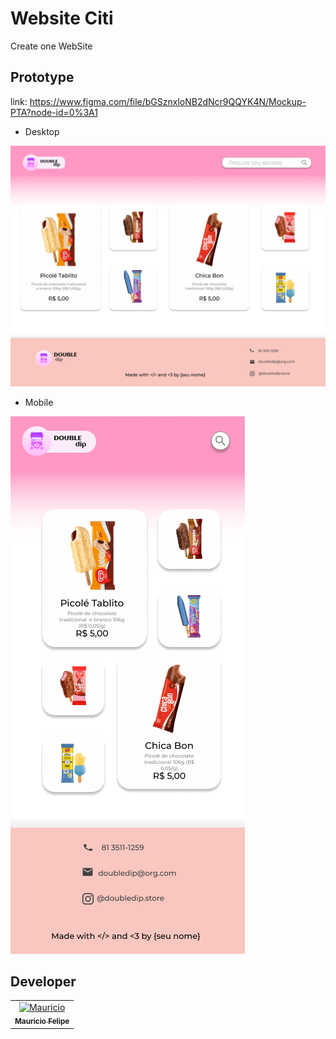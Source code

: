 # Website Citi
  Create one WebSite
  
## Prototype
  link: https://www.figma.com/file/bGSznxloNB2dNcr9QQYK4N/Mockup-PTA?node-id=0%3A1

  - Desktop
  <img src="img/Desktop - 2.png" alt="">

  - Mobile
  <img src="img/iPhone 8 - 1.png" alt="">




## Developer

<table>
  <tr>
     <td align="center"><a href="https://github.com/MauricioFGF"><img src="https://i.imgur.com/crcg9Sz.jpeg" width="100px;" alt="Mauricio"/><br /><sub><b>Mauricio Felipe</b></sub></a><br/>  
  </tr>
</table>
